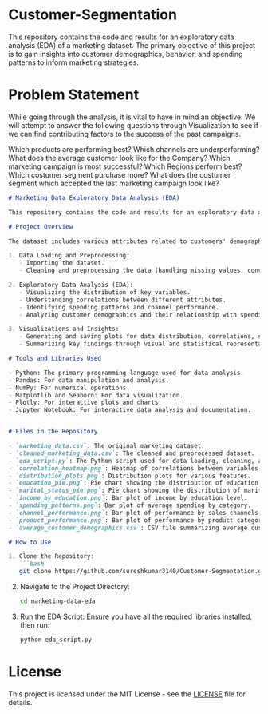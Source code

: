 # Customer-Segmentation
This repository contains the code and results for an exploratory data analysis (EDA) of a marketing dataset. The primary objective of this project is to gain insights into customer demographics, behavior, and spending patterns to inform marketing strategies.

# Problem Statement
While going through the analysis, it is vital to have in mind an objective. We will attempt to answer the following questions through Visualization to see if we can find contributing factors to the success of the past campaigns.

Which products are performing best?
Which channels are underperforming?
What does the average customer look like for the Company?
Which marketing campaign is most successful?
Which Regions perform best?
Which costumer segment purchase more?
What does the costumer segment which accepted the last marketing campaign look like?

```markdown
# Marketing Data Exploratory Data Analysis (EDA)

This repository contains the code and results for an exploratory data analysis (EDA) of a marketing dataset. The primary objective of this project is to gain insights into customer demographics, behavior, and spending patterns to inform marketing strategies.

# Project Overview

The dataset includes various attributes related to customers' demographics, enrollment dates, income, and spending habits on different product categories. This project involves the following steps:

1. Data Loading and Preprocessing:
   - Importing the dataset.
   - Cleaning and preprocessing the data (handling missing values, converting data types, removing outliers).

2. Exploratory Data Analysis (EDA):
   - Visualizing the distribution of key variables.
   - Understanding correlations between different attributes.
   - Identifying spending patterns and channel performance.
   - Analyzing customer demographics and their relationship with spending behavior.

3. Visualizations and Insights:
   - Generating and saving plots for data distribution, correlations, spending patterns, and more.
   - Summarizing key findings through visual and statistical representations.

# Tools and Libraries Used

- Python: The primary programming language used for data analysis.
- Pandas: For data manipulation and analysis.
- NumPy: For numerical operations.
- Matplotlib and Seaborn: For data visualization.
- Plotly: For interactive plots and charts.
- Jupyter Notebook: For interactive data analysis and documentation.


# Files in the Repository

- `marketing_data.csv`: The original marketing dataset.
- `cleaned_marketing_data.csv`: The cleaned and preprocessed dataset.
- `eda_script.py`: The Python script used for data loading, cleaning, and EDA.
- `correlation_heatmap.png`: Heatmap of correlations between variables.
- `distribution_plots.png`: Distribution plots for various features.
- `education_pie.png`: Pie chart showing the distribution of education levels.
- `marital_status_pie.png`: Pie chart showing the distribution of marital statuses.
- `income_by_education.png`: Bar plot of income by education level.
- `spending_patterns.png`: Bar plot of average spending by category.
- `channel_performance.png`: Bar plot of performance by sales channels.
- `product_performance.png`: Bar plot of performance by product categories.
- `average_customer_demographics.csv`: CSV file summarizing average customer demographics.

# How to Use

1. Clone the Repository:
   ```bash
   git clone https://github.com/sureshkumar3140/Customer-Segmentation.git
   ```
2. Navigate to the Project Directory:
   ```bash
   cd marketing-data-eda
   ```
3. Run the EDA Script:
   Ensure you have all the required libraries installed, then run:
   ```bash
   python eda_script.py
   ```

# License

This project is licensed under the MIT License - see the [LICENSE](LICENSE) file for details.
```

